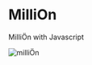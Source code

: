# MilliOn
MilliÖn with Javascript

![milliÖn](https://user-images.githubusercontent.com/65959791/143397511-18a7c6b5-6f47-494f-88e6-23c6c98b98a7.png)
